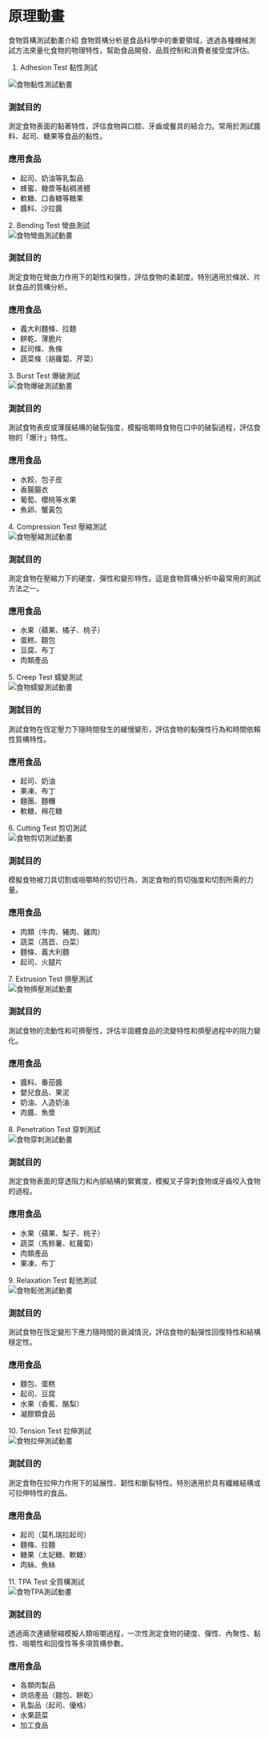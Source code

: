 # 原理動畫

食物質構測試動畫介紹
食物質構分析是食品科學中的重要領域，透過各種機械測試方法來量化食物的物理特性，幫助食品開發、品質控制和消費者接受度評估。
1. Adhesion Test 黏性測試
<div class="test-container">
  <div class="test-gif">
    <img src="/gifs/zh_1_Adhesion.gif" alt="食物黏性測試動畫" />
  </div>
  <div class="test-description">
    <h3>測試目的</h3>
    <p>測定食物表面的黏著特性，評估食物與口腔、牙齒或餐具的結合力。常用於測試醬料、起司、糖果等食品的黏性。</p>
    <h3>應用食品</h3>
    <ul>
      <li>起司、奶油等乳製品</li>
      <li>蜂蜜、糖漿等黏稠液體</li>
      <li>軟糖、口香糖等糖果</li>
      <li>醬料、沙拉醬</li>
    </ul>
  </div>
</div>
2. Bending Test 彎曲測試
<div class="test-container">
  <div class="test-gif">
    <img src="/gifs/zh_2_Bending.gif" alt="食物彎曲測試動畫" />
  </div>
  <div class="test-description">
    <h3>測試目的</h3>
    <p>測定食物在彎曲力作用下的韌性和彈性，評估食物的柔韌度。特別適用於條狀、片狀食品的質構分析。</p>
    <h3>應用食品</h3>
    <ul>
      <li>義大利麵條、拉麵</li>
      <li>餅乾、薄脆片</li>
      <li>起司條、魚條</li>
      <li>蔬菜條（胡蘿蔔、芹菜）</li>
    </ul>
  </div>
</div>
3. Burst Test 爆破測試
<div class="test-container">
  <div class="test-gif">
    <img src="/gifs/zh_3_Burst.gif" alt="食物爆破測試動畫" />
  </div>
  <div class="test-description">
    <h3>測試目的</h3>
    <p>測試食物表皮或薄膜結構的破裂強度，模擬咀嚼時食物在口中的破裂過程，評估食物的「爆汁」特性。</p>
    <h3>應用食品</h3>
    <ul>
      <li>水餃、包子皮</li>
      <li>香腸腸衣</li>
      <li>葡萄、櫻桃等水果</li>
      <li>魚卵、蟹黃包</li>
    </ul>
  </div>
</div>
4. Compression Test 壓縮測試
<div class="test-container">
  <div class="test-gif">
    <img src="/gifs/zh_4_compress.gif" alt="食物壓縮測試動畫" />
  </div>
  <div class="test-description">
    <h3>測試目的</h3>
    <p>測定食物在壓縮力下的硬度、彈性和變形特性。這是食物質構分析中最常用的測試方法之一。</p>
    <h3>應用食品</h3>
    <ul>
      <li>水果（蘋果、橘子、桃子）</li>
      <li>蛋糕、麵包</li>
      <li>豆腐、布丁</li>
      <li>肉類產品</li>
    </ul>
  </div>
</div>
5. Creep Test 蠕變測試
<div class="test-container">
  <div class="test-gif">
    <img src="/gifs/zh_5_creep.gif" alt="食物蠕變測試動畫" />
  </div>
  <div class="test-description">
    <h3>測試目的</h3>
    <p>測試食物在恆定壓力下隨時間發生的緩慢變形，評估食物的黏彈性行為和時間依賴性質構特性。</p>
    <h3>應用食品</h3>
    <ul>
      <li>起司、奶油</li>
      <li>果凍、布丁</li>
      <li>麵團、麵糰</li>
      <li>軟糖、棉花糖</li>
    </ul>
  </div>
</div>
6. Cutting Test 剪切測試
<div class="test-container">
  <div class="test-gif">
    <img src="/gifs/zh_6_cutting.gif" alt="食物剪切測試動畫" />
  </div>
  <div class="test-description">
    <h3>測試目的</h3>
    <p>模擬食物被刀具切割或咀嚼時的剪切行為，測定食物的剪切強度和切割所需的力量。</p>
    <h3>應用食品</h3>
    <ul>
      <li>肉類（牛肉、豬肉、雞肉）</li>
      <li>蔬菜（萵苣、白菜）</li>
      <li>麵條、義大利麵</li>
      <li>起司、火腿片</li>
    </ul>
  </div>
</div>
7. Extrusion Test 擠壓測試
<div class="test-container">
  <div class="test-gif">
    <img src="/gifs/zh_11_TPA.gif" alt="食物擠壓測試動畫" />
  </div>
  <div class="test-description">
    <h3>測試目的</h3>
    <p>測試食物的流動性和可擠壓性，評估半固體食品的流變特性和擠壓過程中的阻力變化。</p>
    <h3>應用食品</h3>
    <ul>
      <li>醬料、番茄醬</li>
      <li>嬰兒食品、果泥</li>
      <li>奶油、人造奶油</li>
      <li>肉醬、魚漿</li>
    </ul>
  </div>
</div>
8. Penetration Test 穿刺測試
<div class="test-container">
  <div class="test-gif">
    <img src="/gifs/zh_11_TPA.gif" alt="食物穿刺測試動畫" />
  </div>
  <div class="test-description">
    <h3>測試目的</h3>
    <p>測定食物表面的穿透阻力和內部結構的緊實度，模擬叉子穿刺食物或牙齒咬入食物的過程。</p>
    <h3>應用食品</h3>
    <ul>
      <li>水果（蘋果、梨子、桃子）</li>
      <li>蔬菜（馬鈴薯、紅蘿蔔）</li>
      <li>肉類產品</li>
      <li>果凍、布丁</li>
    </ul>
  </div>
</div>
9. Relaxation Test 鬆弛測試
<div class="test-container">
  <div class="test-gif">
    <img src="/gifs/zh_11_TPA.gif" alt="食物鬆弛測試動畫" />
  </div>
  <div class="test-description">
    <h3>測試目的</h3>
    <p>測試食物在恆定變形下應力隨時間的衰減情況，評估食物的黏彈性回復特性和結構穩定性。</p>
    <h3>應用食品</h3>
    <ul>
      <li>麵包、蛋糕</li>
      <li>起司、豆腐</li>
      <li>水果（香蕉、酪梨）</li>
      <li>凝膠類食品</li>
    </ul>
  </div>
</div>
10. Tension Test 拉伸測試
<div class="test-container">
  <div class="test-gif">
    <img src="/gifs/zh_11_TPA.gif" alt="食物拉伸測試動畫" />
  </div>
  <div class="test-description">
    <h3>測試目的</h3>
    <p>測定食物在拉伸力作用下的延展性、韌性和斷裂特性。特別適用於具有纖維結構或可拉伸特性的食品。</p>
    <h3>應用食品</h3>
    <ul>
      <li>起司（莫札瑞拉起司）</li>
      <li>麵條、拉麵</li>
      <li>糖果（太妃糖、軟糖）</li>
      <li>肉絲、魚絲</li>
    </ul>
  </div>
</div>
11. TPA Test 全質構測試
<div class="test-container">
  <div class="test-gif">
    <img src="../gifs/zh_11_TPA.gif" alt="食物TPA測試動畫" />
  </div>
  <div class="test-description">
    <h3>測試目的</h3>
    <p>透過兩次連續壓縮模擬人類咀嚼過程，一次性測定食物的硬度、彈性、內聚性、黏性、咀嚼性和回復性等多項質構參數。</p>
    <h3>應用食品</h3>
    <ul>
      <li>各類肉製品</li>
      <li>烘焙產品（麵包、餅乾）</li>
      <li>乳製品（起司、優格）</li>
      <li>水果蔬菜</li>
      <li>加工食品</li>
    </ul>
  </div>
</div>